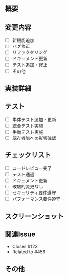 ## 概要
<!-- このPRで実装・修正した内容を簡潔に説明してください -->

## 変更内容
- [ ] 新機能追加
- [ ] バグ修正
- [ ] リファクタリング
- [ ] ドキュメント更新
- [ ] テスト追加・修正
- [ ] その他

## 実装詳細
<!-- 実装の詳細や技術的な考慮点を記述してください -->

## テスト
- [ ] 単体テスト追加・更新
- [ ] 統合テスト実施
- [ ] 手動テスト実施
- [ ] 既存機能への影響確認

## チェックリスト
- [ ] コードレビュー完了
- [ ] テスト通過
- [ ] ドキュメント更新
- [ ] 破壊的変更なし
- [ ] セキュリティ要件遵守
- [ ] パフォーマンス要件遵守

## スクリーンショット
<!-- UI変更がある場合はスクリーンショットを添付してください -->

## 関連Issue
- Closes #123
- Related to #456

## その他
<!-- その他、レビュアーに伝えたいことがあれば記述してください -->



